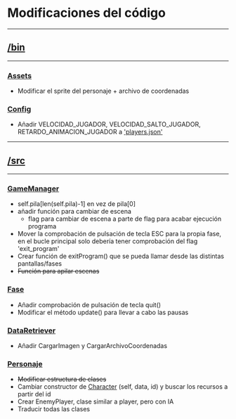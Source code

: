 
# Modificaciones del código

****

## [/bin](bin)

****

### [Assets](bin/assets)
* Modificar el sprite del personaje + archivo de coordenadas

### [Config](bin/config)
* Añadir VELOCIDAD_JUGADOR, VELOCIDAD_SALTO_JUGADOR, RETARDO_ANIMACION_JUGADOR a ['players.json'](bin/config/players.json)

****

## [/src](src)

****

### [GameManager](src/control/GameManager.py)
* self.pila[len(self.pila)-1] en vez de pila[0]
* añadir función para cambiar de escena
	- flag para cambiar de escena a parte de flag para acabar ejecución programa
* Mover la comprobación de pulsación de tecla ESC para la propia fase, en el bucle principal solo debería tener comprobación del flag 'exit_program'
* Crear función de exitProgram() que se pueda llamar desde las distintas pantallas/fases
* ~~Función para apilar escenas~~

### [Fase](src/control/GameLevel.py)
* Añadir comprobación de pulsación de tecla quit()
* Modificar el método update() para llevar a cabo las pausas

### [DataRetriever](src/data/DataRetriever.py)
* Añadir CargarImagen y CargarArchivoCoordenadas

### [Personaje](src/character)
* ~~Modificar estructura de clases~~
* Cambiar constructor de [Character](src/character/Character.py) (self, data, id) y buscar los recursos a partir del id
* Crear EnemyPlayer, clase similar a player, pero con IA
* Traducir todas las clases


